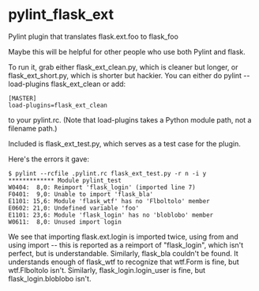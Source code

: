 pylint_flask_ext
================

Pylint plugin that translates flask.ext.foo to flask_foo

Maybe this will be helpful for other people who use both Pylint and flask.

To run it, grab either flask_ext_clean.py, which is cleaner but longer, or flask_ext_short.py, which is shorter but hackier. You can either do pylint --load-plugins flask_ext_clean or add:

```
[MASTER]
load-plugins=flask_ext_clean
```

to your pylint.rc. (Note that load-plugins takes a Python module path, not a filename path.)

Included is flask_ext_test.py, which serves as a test case for the plugin.

Here's the errors it gave:

```
$ pylint --rcfile .pylint.rc flask_ext_test.py -r n -i y
************* Module pylint_test
W0404:  8,0: Reimport 'flask_login' (imported line 7)
F0401:  9,0: Unable to import 'flask_bla'
E1101: 15,6: Module 'flask_wtf' has no 'Flboltolo' member
E0602: 21,0: Undefined variable 'foo'
E1101: 23,6: Module 'flask_login' has no 'bloblobo' member
W0611:  8,0: Unused import login
```

We see that importing flask.ext.login is imported twice, using from and using import -- this is reported as a reimport of "flask_login", which isn't perfect, but is understandable. Similarly, flask_bla couldn't be found. It understands enough of flask_wtf to recognize that wtf.Form is fine, but wtf.Flboltolo isn't. Similarly, flask_login.login_user is fine, but flask_login.bloblobo isn't.
